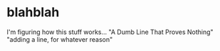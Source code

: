 # blahblah
I'm figuring how this stuff works... 
"A Dumb Line That Proves Nothing" 
"adding a line, for whatever reason" 
